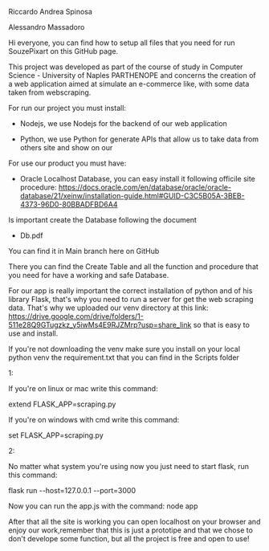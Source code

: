 Riccardo Andrea Spinosa

Alessandro Massadoro



Hi everyone, you can find how to setup all files that you need for run SouzePixart on this GitHub page.

This project was developed as part of the course of study in Computer Science - University of Naples PARTHENOPE and concerns the creation of a web application aimed at simulate an e-commerce like, with some data taken from webscraping.




For run our project you must install:

- Nodejs, we use Nodejs for the backend of our web application

- Python, we use Python for generate APIs that allow us to take data from others site and show on our


For use our product you must have:

- Oracle Localhost Database, you can easy install it following officile site procedure: https://docs.oracle.com/en/database/oracle/oracle-database/21/xeinw/installation-guide.html#GUID-C3C5B05A-3BEB-4373-96D0-80BBADFBD6A4

Is important create the Database following the document 
- Db.pdf 

You can find it in Main branch here on GitHub

There you can find the Create Table and all the function and procedure that you need for have a working and safe Database.

For our app is really important the correct installation of python and of his library Flask, that's why you need to run a server for get the web scraping data. That's why we uploaded our venv directory at this link: https://drive.google.com/drive/folders/1-511e28Q9GTugzkz_y5iwMs4E9RJZMrp?usp=share_link
so that is easy to use and install.

If you're not downloading the venv make sure you install on your local python venv the requirement.txt that you can find in the Scripts folder



1:

If you're on linux or mac write this command:

extend FLASK_APP=scraping.py

If you're on windows with cmd write this command:

set FLASK_APP=scraping.py

2:

No matter what system you're using now you just need to start flask, run this command:

flask run --host=127.0.0.1 --port=3000


Now you can run the app.js with the command: node app

After that all the site is working you can open localhost on your browser and enjoy our work,remember that this is just a prototipe and that we chose to don't develope some function, but all the project is free and open to use!
